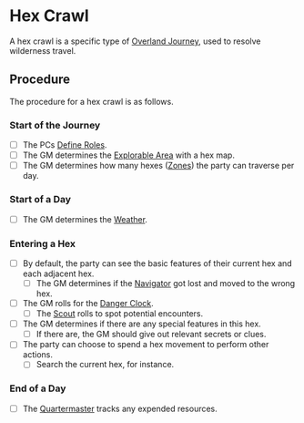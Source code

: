 # Hex Crawl

A hex crawl is a specific type of [Overland Journey](Overland%20Journeys.md), used to resolve wilderness travel.

## Procedure

The procedure for a hex crawl is as follows.

### Start of the Journey

- [ ] The PCs [Define Roles](Overland%20Journeys.md#Define%20Roles).
- [ ] The GM determines the [Explorable Area](Overland%20Journeys.md#Explorable%20Area) with a hex map.
- [ ] The GM determines how many hexes ([Zones](../Core%20Procedures/Zone.md)) the party can traverse per day.

### Start of a Day

- [ ] The GM determines the [Weather](../Hazards/Weather.md).

### Entering a Hex

- [ ] By default, the party can see the basic features of their current hex and each adjacent hex.
	- [ ] The GM determines if the [Navigator](Overland%20Journeys.md#Navigator) got lost and moved to the wrong hex.
- [ ] The GM rolls for the [Danger Clock](Danger%20Clock.md).
	- [ ] The [Scout](Overland%20Journeys.md#Scout) rolls to spot potential encounters.
- [ ] The GM determines if there are any special features in this hex.
	- [ ] If there are, the GM should give out relevant secrets or clues.
- [ ] The party can choose to spend a hex movement to perform other actions.
	- [ ] Search the current hex, for instance.

### End of a Day

- [ ] The [Quartermaster](Overland%20Journeys.md#Quartermaster) tracks any expended resources.
